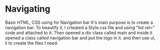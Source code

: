 # Navigating
Basic HTML, CSS using for Navigation bar
It's main purpose is to create a navigation bar.
To beautify it, I crteated a Style.css file and using "list rel=" code and attached to it.
Then opened a div class called main and inside it opened a class called navigation bar and put the logo in it. and then use ul, li to create the files I need.
